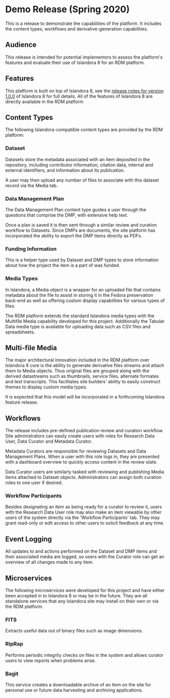 # Demo Release (Spring 2020)

This is a release to demonstrate the capabilities of the platform. It 
includes the content types, workflows and derivative-generation 
capabilities.

## Audience

This release is intended for potential implementors to assess the
platform's features and evaluate their use of Islandora 8 for an RDM
platform.

## Features

This platform is built on top of Islandora 8, see the [release notes for 
version 1.0.0](https://islandora.ca/content/islandora-8-now-available)
of Islandora 8 for full details. All of the features of Islandora 8
are directly available in the RDM platform

## Content Types

The following Islandora-compatible content types are provided by
the RDM platform:

### Dataset

Datasets store the metadata associated with an item deposited
in the repository, including contributor information, citation data,
internal and external identifiers, and information about its publication.

A user may then upload any number of files to associate with this 
dataset record via the Media tab.

### Data Management Plan

The Data Management Plan content type guides a user through the
questions that comprise the DMP, with extensive help text.

Once a plan is saved it is then sent through a similar review and curation
workflow to Datasets. Since DMPs are documents, the site platform has
incorporated the ability to export the DMP items directly as PDFs.

### Funding Information

This is a helper type used by Dataset and DMP types to store information
about how the project the item is a part of was funded.

### Media Types

In Islandora, a Media object is a wrapper for an uploaded file that contains
metadata about the file to assist in storing it in the Fedora preservation
back-end as well as offering custom display capabilities for various
types of files.

The RDM platform extends the standard Islandora media types with
the Multifile Media capability developed for this project. Additionally
the Tabular Data media type is available for uploading data such as
CSV files and spreadsheets.

## Multi-file Media

The major architectural innovation included in the RDM platform
over Islandora 8 core is the ability to generate derivative files streams
and attach them to Media objects. Thus original files are grouped 
along with the derived datastreams such as thumbnails, service files,
 alternate formates and text transcripts. This facilitates site builders'
 ability to easily construct themes to display custom media types.
 
 It is expected that this model will be incorporated in a forthcoming Islandora
 feature release.

## Workflows

The release includes pre-defined publication review and curation
workflow. Site administrators can easily create users with roles
for Research Data User, Data Curator and Metadata Curator.

Metadata Curators are responsible for reviewing Datasets and Data Management
Plans. When a user with this role logs in, they are presented with a 
dashboard overview to quickly access content in the review state.

Data Curator users are similarly tasked with reviewing and publishing
Media items attached to Dataset objects. Administrators can assign
both curation roles to one user if desired.

### Workflow Participants

Besides designating an item as being ready for a curator to review it, users
with the Research Data User role may also make an item viewable by other
users of the system directly via the 'Workflow Participants' tab. They may
grant read-only or edit access to other users to solicit feedback at any time.

## Event Logging
 
All updates to and actions performed on the Dataset and DMP items
and their associated media are logged, so users with the Curator role
can get an overview of all changes made to any item.
 
## Microservices
 
The following microservices were developed for this project and have either
been accepted in to Islandora 8 or may be in the future. They are all
standalone services that any Islandora site may install on their own
or via the RDM platform.
 
### FITS
 
 Extracts useful data out of binary files such as image dimensions.
 
###  RipRap

Performs periodic integrity checks on files in the system and allows
curator users to view reports when problems arise.

### Bagit

This service creates a downloadable archive of an item on the 
site for personal use or future data harvesting and archiving 
applications.

